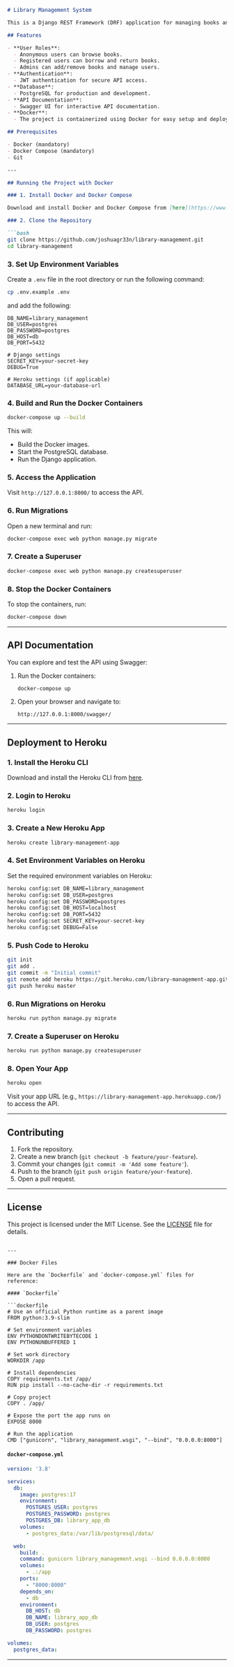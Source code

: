 
```markdown
# Library Management System

This is a Django REST Framework (DRF) application for managing books and loans in a library. It includes features like user authentication, book management, and loan tracking.

## Features

- **User Roles**:
  - Anonymous users can browse books.
  - Registered users can borrow and return books.
  - Admins can add/remove books and manage users.
- **Authentication**:
  - JWT authentication for secure API access.
- **Database**:
  - PostgreSQL for production and development.
- **API Documentation**:
  - Swagger UI for interactive API documentation.
- **Docker**:
  - The project is containerized using Docker for easy setup and deployment.

## Prerequisites

- Docker (mandatory)
- Docker Compose (mandatory)
- Git

---

## Running the Project with Docker

### 1. Install Docker and Docker Compose

Download and install Docker and Docker Compose from [here](https://www.docker.com/get-started).

### 2. Clone the Repository

```bash
git clone https://github.com/joshuagr33n/library-management.git
cd library-management
```

### 3. Set Up Environment Variables

Create a `.env` file in the root directory or run the following command:


```bash
cp .env.example .env
```

and add the following:

```
DB_NAME=library_management
DB_USER=postgres
DB_PASSWORD=postgres
DB_HOST=db
DB_PORT=5432

# Django settings
SECRET_KEY=your-secret-key
DEBUG=True

# Heroku settings (if applicable)
DATABASE_URL=your-database-url
```

### 4. Build and Run the Docker Containers

```bash
docker-compose up --build
```

This will:
- Build the Docker images.
- Start the PostgreSQL database.
- Run the Django application.

### 5. Access the Application

Visit `http://127.0.0.1:8000/` to access the API.

### 6. Run Migrations

Open a new terminal and run:

```bash
docker-compose exec web python manage.py migrate
```

### 7. Create a Superuser

```bash
docker-compose exec web python manage.py createsuperuser
```

### 8. Stop the Docker Containers

To stop the containers, run:

```bash
docker-compose down
```

---

## API Documentation

You can explore and test the API using Swagger:

1. Run the Docker containers:
   ```bash
   docker-compose up
   ```

2. Open your browser and navigate to:
   ```
   http://127.0.0.1:8000/swagger/
   ```

---

## Deployment to Heroku

### 1. Install the Heroku CLI

Download and install the Heroku CLI from [here](https://devcenter.heroku.com/articles/heroku-cli).

### 2. Login to Heroku

```bash
heroku login
```

### 3. Create a New Heroku App

```bash
heroku create library-management-app
```

### 4. Set Environment Variables on Heroku

Set the required environment variables on Heroku:

```bash
heroku config:set DB_NAME=library_management
heroku config:set DB_USER=postgres
heroku config:set DB_PASSWORD=postgres
heroku config:set DB_HOST=localhost
heroku config:set DB_PORT=5432
heroku config:set SECRET_KEY=your-secret-key
heroku config:set DEBUG=False
```

### 5. Push Code to Heroku

```bash
git init
git add .
git commit -m "Initial commit"
git remote add heroku https://git.heroku.com/library-management-app.git
git push heroku master
```

### 6. Run Migrations on Heroku

```bash
heroku run python manage.py migrate
```

### 7. Create a Superuser on Heroku

```bash
heroku run python manage.py createsuperuser
```

### 8. Open Your App

```bash
heroku open
```

Visit your app URL (e.g., `https://library-management-app.herokuapp.com/`) to access the API.

---

## Contributing

1. Fork the repository.
2. Create a new branch (`git checkout -b feature/your-feature`).
3. Commit your changes (`git commit -m 'Add some feature'`).
4. Push to the branch (`git push origin feature/your-feature`).
5. Open a pull request.

---

## License

This project is licensed under the MIT License. See the [LICENSE](LICENSE) file for details.
```

---

### Docker Files

Here are the `Dockerfile` and `docker-compose.yml` files for reference:

#### `Dockerfile`

```dockerfile
# Use an official Python runtime as a parent image
FROM python:3.9-slim

# Set environment variables
ENV PYTHONDONTWRITEBYTECODE 1
ENV PYTHONUNBUFFERED 1

# Set work directory
WORKDIR /app

# Install dependencies
COPY requirements.txt /app/
RUN pip install --no-cache-dir -r requirements.txt

# Copy project
COPY . /app/

# Expose the port the app runs on
EXPOSE 8000

# Run the application
CMD ["gunicorn", "library_management.wsgi", "--bind", "0.0.0.0:8000"]
```

#### `docker-compose.yml`

```yaml
version: '3.8'

services:
  db:
    image: postgres:17
    environment:
      POSTGRES_USER: postgres
      POSTGRES_PASSWORD: postgres
      POSTGRES_DB: library_app_db
    volumes:
      - postgres_data:/var/lib/postgresql/data/

  web:
    build: .
    command: gunicorn library_management.wsgi --bind 0.0.0.0:8000
    volumes:
      - .:/app
    ports:
      - "8000:8000"
    depends_on:
      - db
    environment:
      DB_HOST: db
      DB_NAME: library_app_db
      DB_USER: postgres
      DB_PASSWORD: postgres

volumes:
  postgres_data:
```

---

